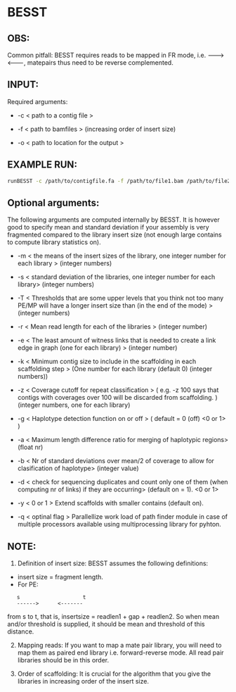 BESST
======

OBS:
----
Common pitfall:
BESST requires reads to be mapped in FR mode, i.e. --->  <---, matepairs thus need to be reverse complemented.

 
INPUT:
------
Required arguments:

* -c < path to a contig file >  

* -f < path to bamfiles >  (increasing order of insert size)

* -o < path to location for the output >

EXAMPLE RUN:
-----------
```sh
runBESST -c /path/to/contigfile.fa -f /path/to/file1.bam /path/to/file2.bam -o /path/to/output 
```
Optional arguments:
-------------------

The following arguments are computed internally by BESST. It is however good to specify mean and standard deviation if your assembly is very fragmented compared to the library insert size (not enough large contains to compute library statistics on).

* -m < the means of the insert sizes of the library, one integer number for each library > (integer numbers)

* -s < standard deviation of the libraries, one integer number for each library> (integer numbers)
 
* -T < Thresholds that are some upper levels that you think not too many PE/MP will have a longer insert size than (in the end of the mode) > (integer numbers) 

* -r < Mean read length for each of the libraries > (integer number) 

* -e < The least amount of witness links that is needed to create a link edge in graph (one for each library) > (integer number) 

* -k < Minimum contig size to include in the scaffolding in each scaffolding step >  (One number for each library (default 0) (integer numbers))

* -z < Coverage cutoff for repeat classification > ( e.g. -z 100 says that contigs with coverages over 100 will be discarded from scaffolding. ) (integer numbers, one for each library) 

* -g < Haplotype detection function on or off > ( default = 0 (off) <0 or 1> )

* -a < Maximum length difference ratio for merging of haplotypic regions> (float nr)
 
* -b < Nr of standard deviations over mean/2 of coverage to allow for clasification of haplotype> (integer value) 
 
* -d < check for sequencing duplicates and count only one of them (when computing nr of links) if they are occurring> (default on = 1). <0 or 1>  

* -y < 0 or 1 > Extend scaffolds with smaller contains (default on).

* -q < optinal flag > Parallellize work load of path finder module in case of multiple processors available using multiprocessing library for pyhton.


NOTE:
-------

1. Definition of insert size: BESST assumes the following definitions: 
  * insert size = fragment length. 
  * For PE: 
```
   s                    t
   ------>      <-------
```
from s to t, that is, insertsize = readlen1 + gap + readlen2. So when mean and/or threshold is supplied, it should be mean and threshold of this distance.

2. Mapping reads: If you want to map a mate pair library, you will need to map them as paired end library i.e. forward-reverse mode. All read pair libraries should be in this order.

3. Order of scaffolding: It is crucial for the algorithm that you give the libraries in increasing order of the insert size.


